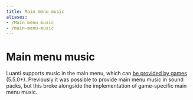 ```yaml
---
title: Main menu music
aliases:
- /Main_menu_music
- /main-menu-music
---
```


# Main menu music
Luanti supports music in the main menu, which can [be provided by games](https://api.luanti.org/games/#menu-music) (5.5.0+). Previously it was possible to provide main menu music in sound packs, but this broke alongside the implementation of game-specific main menu music.
